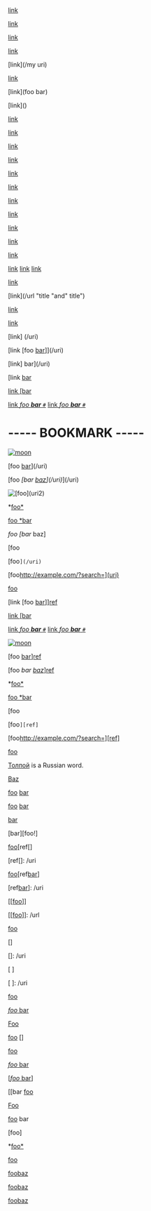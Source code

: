 <!-- http://spec.commonmark.org/0.22/#links -->

<!-- http://spec.commonmark.org/0.22/#example-442 -->
[link](/uri "title")

<!-- http://spec.commonmark.org/0.22/#example-443 -->
[link](/uri)

<!-- http://spec.commonmark.org/0.22/#example-444 -->
[link]()

<!-- http://spec.commonmark.org/0.22/#example-445 -->
[link](<>)

<!-- http://spec.commonmark.org/0.22/#example-446 -->
[link](/my uri)

<!-- http://spec.commonmark.org/0.22/#example-447 -->
[link](</my uri>)

<!-- http://spec.commonmark.org/0.22/#example-448 -->
[link](foo
bar)

<!-- http://spec.commonmark.org/0.22/#example-449 -->
[link](<foo
bar>)

<!-- http://spec.commonmark.org/0.22/#example-450 -->
[link]((foo)and(bar))

<!-- http://spec.commonmark.org/0.22/#example-451 -->
[link](foo(and(bar)))

<!-- http://spec.commonmark.org/0.22/#example-452 -->
[link](foo(and\(bar\)))

<!-- http://spec.commonmark.org/0.22/#example-453 -->
[link](<foo(and(bar))>)

<!-- http://spec.commonmark.org/0.22/#example-454 -->
[link](foo\)\:)

<!-- http://spec.commonmark.org/0.22/#example-455 -->
[link](#fragment)

[link](http://example.com#fragment)

[link](http://example.com?foo=bar&baz#fragment)

<!-- http://spec.commonmark.org/0.22/#example-456 -->
[link](foo\bar)

<!-- http://spec.commonmark.org/0.22/#example-457 -->
[link](foo%20b&auml;)

<!-- http://spec.commonmark.org/0.22/#example-458 -->
[link](foo%20b&auml;)

<!-- http://spec.commonmark.org/0.22/#example-459 -->
[link](/url "title")
[link](/url 'title')
[link](/url (title))

<!-- http://spec.commonmark.org/0.22/#example-460 -->
[link](/url "title \"&quot;")

<!-- http://spec.commonmark.org/0.22/#example-461 -->
[link](/url "title "and" title")

<!-- http://spec.commonmark.org/0.22/#example-462 -->
[link](/url 'title "and" title')

<!-- http://spec.commonmark.org/0.22/#example-463 -->
[link](   /uri
  "title"  )

<!-- http://spec.commonmark.org/0.22/#example-464 -->
[link] (/uri)

<!-- http://spec.commonmark.org/0.22/#example-465 -->
[link [foo [bar]]](/uri)

<!-- http://spec.commonmark.org/0.22/#example-466 -->
[link] bar](/uri)

<!-- http://spec.commonmark.org/0.22/#example-467 -->
[link [bar](/uri)

<!-- http://spec.commonmark.org/0.22/#example-468 -->
[link \[bar](/uri)

<!-- http://spec.commonmark.org/0.22/#example-469 -->
[link *foo **bar** `#`*](/uri)
[link _foo **bar** `#`_](/uri)

# ----- BOOKMARK ----- #

<!-- http://spec.commonmark.org/0.22/#example-470 -->
[![moon](moon.jpg)](/uri)

<!-- http://spec.commonmark.org/0.22/#example-471 -->
[foo [bar](/uri)](/uri)

<!-- http://spec.commonmark.org/0.22/#example-472 -->
[foo *[bar [baz](/uri)](/uri)*](/uri)

<!-- http://spec.commonmark.org/0.22/#example-473 -->
![[[foo](uri1)](uri2)](uri3)

<!-- http://spec.commonmark.org/0.22/#example-474 -->
*[foo*](/uri)

<!-- http://spec.commonmark.org/0.22/#example-475 -->
[foo *bar](baz*)

<!-- http://spec.commonmark.org/0.22/#example-476 -->
*foo [bar* baz]

<!-- http://spec.commonmark.org/0.22/#example-477 -->
[foo <bar attr="](baz)">

<!-- http://spec.commonmark.org/0.22/#example-478 -->
[foo`](/uri)`

<!-- http://spec.commonmark.org/0.22/#example-479 -->
[foo<http://example.com/?search=](uri)>

<!-- http://spec.commonmark.org/0.22/#example-480 -->
[foo][bar]

[bar]: /url "title"

<!-- http://spec.commonmark.org/0.22/#example-481 -->
[link [foo [bar]]][ref]

[ref]: /uri

<!-- http://spec.commonmark.org/0.22/#example-482 -->
[link \[bar][ref]

[ref]: /uri

<!-- http://spec.commonmark.org/0.22/#example-483 -->
[link *foo **bar** `#`*][ref]
[link _foo **bar** `#`_][ref]

[ref]: /uri

<!-- http://spec.commonmark.org/0.22/#example-484 -->
[![moon](moon.jpg)][ref]

[ref]: /uri

<!-- http://spec.commonmark.org/0.22/#example-485 -->
[foo [bar](/uri)][ref]

[ref]: /uri

<!-- http://spec.commonmark.org/0.22/#example-486 -->
[foo *bar [baz][ref]*][ref]

[ref]: /uri

<!-- http://spec.commonmark.org/0.22/#example-487 -->
*[foo*][ref]

[ref]: /uri

<!-- http://spec.commonmark.org/0.22/#example-488 -->
[foo *bar][ref]

[ref]: /uri

<!-- http://spec.commonmark.org/0.22/#example-489 -->
[foo <bar attr="][ref]">

[ref]: /uri

<!-- http://spec.commonmark.org/0.22/#example-490 -->
[foo`][ref]`

[ref]: /uri

<!-- http://spec.commonmark.org/0.22/#example-491 -->
[foo<http://example.com/?search=][ref]>

[ref]: /uri

<!-- http://spec.commonmark.org/0.22/#example-492 -->
[foo][BaR]

[bar]: /url "title"

<!-- http://spec.commonmark.org/0.22/#example-493 -->
[Толпой][Толпой] is a Russian word.

[ТОЛПОЙ]: /url

<!-- http://spec.commonmark.org/0.22/#example-494 -->
[Foo
  bar]: /url

[Baz][Foo bar]

<!-- http://spec.commonmark.org/0.22/#example-495 -->
[foo] [bar]

[bar]: /url "title"

<!-- http://spec.commonmark.org/0.22/#example-496 -->
[foo]
[bar]

[bar]: /url "title"

<!-- http://spec.commonmark.org/0.22/#example-497 -->
[foo]: /url1

[foo]: /url2

[bar][foo]

<!-- http://spec.commonmark.org/0.22/#example-498 -->
[bar][foo\!]

[foo!]: /url

<!-- http://spec.commonmark.org/0.22/#example-499 -->
[foo][ref[]

[ref[]: /uri

<!-- http://spec.commonmark.org/0.22/#example-500 -->
[foo][ref[bar]]

[ref[bar]]: /uri

<!-- http://spec.commonmark.org/0.22/#example-501 -->
[[[foo]]]

[[[foo]]]: /url

<!-- http://spec.commonmark.org/0.22/#example-502 -->
[foo][ref\[]

[ref\[]: /uri

<!-- http://spec.commonmark.org/0.22/#example-503 -->
[]

[]: /uri

<!-- http://spec.commonmark.org/0.22/#example-504 -->
[
 ]

[
 ]: /uri

<!-- http://spec.commonmark.org/0.22/#example-505 -->
[foo][]

[foo]: /url "title"

<!-- http://spec.commonmark.org/0.22/#example-506 -->
[*foo* bar][]

[*foo* bar]: /url "title"

<!-- http://spec.commonmark.org/0.22/#example-507 -->
[Foo][]

[foo]: /url "title"

<!-- http://spec.commonmark.org/0.22/#example-508 -->
[foo]
[]

[foo]: /url "title"

<!-- http://spec.commonmark.org/0.22/#example-509 -->
[foo]

[foo]: /url "title"

<!-- http://spec.commonmark.org/0.22/#example-510 -->
[*foo* bar]

[*foo* bar]: /url "title"

<!-- http://spec.commonmark.org/0.22/#example-511 -->
[[*foo* bar]]

[*foo* bar]: /url "title"

<!-- http://spec.commonmark.org/0.22/#example-512 -->
[[bar [foo]

[foo]: /url

<!-- http://spec.commonmark.org/0.22/#example-513 -->
[Foo]

[foo]: /url "title"

<!-- http://spec.commonmark.org/0.22/#example-514 -->
[foo] bar

[foo]: /url

<!-- http://spec.commonmark.org/0.22/#example-515 -->
\[foo]

[foo]: /url "title"

<!-- http://spec.commonmark.org/0.22/#example-516 -->
[foo*]: /url

*[foo*]

<!-- http://spec.commonmark.org/0.22/#example-517 -->
[foo][bar]

[foo]: /url1
[bar]: /url2

<!-- http://spec.commonmark.org/0.22/#example-518 -->
[foo][bar][baz]

[baz]: /url

<!-- http://spec.commonmark.org/0.22/#example-519 -->
[foo][bar][baz]

[baz]: /url1
[bar]: /url2

<!-- http://spec.commonmark.org/0.22/#example-520 -->
[foo][bar][baz]

[baz]: /url1
[foo]: /url2
